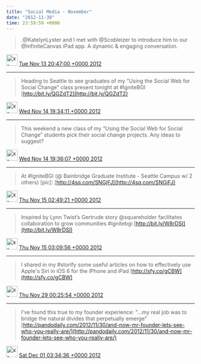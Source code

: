 ```yaml
---    
title: "Social Media - November"
date: "2012-11-30"
time: 23:59:59 +0000
---
```


> .@KatelynLyster and I met with @Scobleizer to introduce him to our @InfiniteCanvas iPad app. A dynamic &amp; engaging conversation.

<img src="{{ site.url }}{{ site.baseurl }}/assets/images/media/tweet.ico" alt="x-icon" width="30" /> [Tue Nov 13 20:47:00 +0000 2012](https://twitter.com/ChristopherA/status/268454942774292481)

----

> Heading to Seattle to see graduates of my “Using the Social Web for Social Change” class present tonight at #IgniteBGI [http://bit.ly/QGZdT2](http://bit.ly/QGZdT2)

<img src="{{ site.url }}{{ site.baseurl }}/assets/images/media/tweet.ico" alt="x-icon" width="30" /> [Wed Nov 14 19:34:11 +0000 2012](https://twitter.com/ChristopherA/status/268799005075582976)

----

> This weekend a new class of my “Using the Social Web for Social Change” students pick their social change projects. Any ideas to suggest?

<img src="{{ site.url }}{{ site.baseurl }}/assets/images/media/tweet.ico" alt="x-icon" width="30" /> [Wed Nov 14 19:36:07 +0000 2012](https://twitter.com/ChristopherA/status/268799491900071937)

----

> At #IgniteBGI (@ Bainbridge Graduate Institute - Seattle Campus w/ 2 others) [pic]: [http://4sq.com/SNGjFJ](http://4sq.com/SNGjFJ)

<img src="{{ site.url }}{{ site.baseurl }}/assets/images/media/tweet.ico" alt="x-icon" width="30" /> [Thu Nov 15 02:49:21 +0000 2012](https://twitter.com/ChristopherA/status/268908519057666049)

----

> Inspired by Lynn Twist’s Gertrude story @squareholder facilitates collaboration to grow communities #ignitebgi [http://bit.ly/W8rDSI](http://bit.ly/W8rDSI)

<img src="{{ site.url }}{{ site.baseurl }}/assets/images/media/tweet.ico" alt="x-icon" width="30" /> [Thu Nov 15 03:09:56 +0000 2012](https://twitter.com/ChristopherA/status/268913699362852864)

----

> I shared in my #storify some useful articles on how to effectively use Apple's Siri in iOS 6 for the iPhone and iPad [http://sfy.co/gCBW](http://sfy.co/gCBW)

<img src="{{ site.url }}{{ site.baseurl }}/assets/images/media/tweet.ico" alt="x-icon" width="30" /> [Thu Nov 29 00:25:54 +0000 2012](https://twitter.com/ChristopherA/status/273945847274819584)

----

> I've found this true to my founder experience: "…my real job was to bridge the natural divides that perpetually emerge" [http://pandodaily.com/2012/11/30/and-now-mr-founder-lets-see-who-you-really-are/](http://pandodaily.com/2012/11/30/and-now-mr-founder-lets-see-who-you-really-are/)

<img src="{{ site.url }}{{ site.baseurl }}/assets/images/media/tweet.ico" alt="x-icon" width="30" /> [Sat Dec 01 03:34:36 +0000 2012](https://twitter.com/ChristopherA/status/274718113218584576)